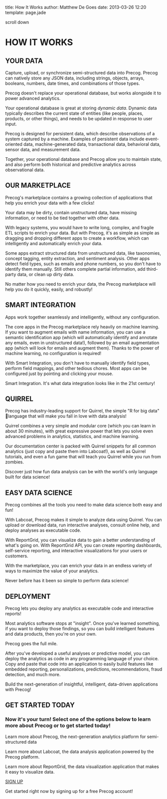 title: How It Works
author: Matthew De Goes
date: 2013-03-26 12:20
template: page.jade

<div id="howitworks-content">
    <div id="background-body">
        <div id="scroll-reminder">
            scroll down
        </div>
    </div>
    <div id="intro-text">
        <h1>HOW IT WORKS</h1>
    </div>
    <div id="your-data" class="stage-text">
        <h2>YOUR DATA</h2>
        <div class="right">
            <p>Capture, upload, or synchronize semi-structured data into Precog. Precog can natively store any JSON data, including strings, objects, arrays, booleans, numbers, date times, and combinations of those types.</p>
            <p>Precog doesn't replace your operational database, but works alongside it to power advanced analytics.</p>
            <p>Your operational database is great at storing <em>dynamic data</em>. Dynamic data typically describes the current state of entities (like people, places, products, or other things), and needs to be updated in response to user input.</p>
            <p>Precog is designed for persistent data, which describe observations of a system captured by a machine. Examples of persistent data include event-oriented data, machine-generated data, transactional data, behavioral data, sensor data, and measurement data.</p>
            <p>Together, your operational database and Precog allow you to maintain state, and also perform both historical and predictive analytics across observational data.</p>
        </div>
    </div>
    <div id="our-marketplace" class="stage-text">
        <h2>OUR MARKETPLACE</h2>
        <div class="right">
            <p>Precog's marketplace contains a growing collection of applications that help you enrich your data with a few clicks!</p>
            <p>Your data may be dirty, contain unstructured data, have missing information, or need to be tied together with other data.</p>
            <p>With legacy systems, you would have to write long, complex, and fragile ETL scripts to enrich your data. But with Precog, it's as simple as simple as dragging and dropping different apps to create a workflow, which can intelligently and automatically enrich your data.</p>
            <p>Some apps extract structured data from unstructured data, like taxonomies, concept tagging, entity extraction, and sentiment analysis. Other apps detect field types, such as emails and phone numbers, so you don't have to identify them manually. Still others complete partial information, add third-party data, or clean up dirty data.</p>
            <p>No matter how you need to enrich your data, the Precog marketplace will help you do it quickly, easily, and robustly!</p>
        </div>
    </div>
    <div id="smart-integration" class="stage-text">
        <h2>SMART INTEGRATION</h2>
        <div class="right">
            <p>Apps work together seamlessly and intelligently, without any configuration.</p>
            <p>The core apps in the Precog marketplace rely heavily on machine learning. If you want to augment emails with name information, you can use a semantic identification app (which will automatically identify and annotate any emails, even in unstructured data!), followed by an email augmentation app (which will look for emails and augment them). Thanks to the power of machine learning, no configuration is required!</p>
            <p>With Smart Integration, you don't have to manually identify field types, perform field mappings, and other tedious chores. Most apps can be configured just by pointing and clicking your mouse.</p>
            <p>Smart Integration. It's what data integration looks like in the 21st century!</p>
        </div>
    </div>
    <div id="quirrel" class="stage-text">
        <h2>QUIRREL</h2>
        <div class="right">
            <p>Precog has industry-leading support for Quirrel, the simple "R for big data" language that will make you fall in love with data analysis!</p>
            <p>Quirrel combines a very simple and modular core (which you can learn in about 30 minutes), with great expressive power that lets you solve even advanced problems in analytics, statistics, and machine learning.</p>
            <p>Our documentation center is packed with Quirrel snippets for all common analytics (just copy and paste them into Labcoat!), as well as Quirrel tutorials, and even a fun game that will teach you Quirrel while you run from zombies.</p>
            <p>Discover just how fun data analysis can be with the world's only language built for data science!</p>
        </div>
    </div>
    <div id="easy-data-science" class="stage-text">
        <h2>EASY DATA SCIENCE</h2>
        <div class="right">
            <p>Precog combines all the tools you need to make data science both easy and fun!</p>
            <p>With Labcoat, Precog makes it simple to analyze data using Quirrel. You can upload or download data, run interactive analyses, consult online help, and deploy analyses as executable code.</p>
            <p>With ReportGrid, you can visualize data to gain a better understanding of what's going on. With ReportGrid API, you can create reporting dashboards, self-service reporting, and interactive visualizations for your users or customers.</p>
            <p>With the marketplace, you can enrich your data in an endless variety of ways to maximize the value of your analytics.</p>
            <p>Never before has it been so simple to perform data science!</p>
        </div>
    </div>
    <div id="deployment" class="stage-text">
        <h2>DEPLOYMENT</h2>
        <div class="right">
            <p>Precog lets you deploy any analytics as executable code and interactive reports!</p>
            <p>Most analytics software stops at "insight". Once you've learned something, if you want to deploy those findings, so you can build intelligent features and data products, then you're on your own.</p>
            <p>Precog goes the full mile.</p>
            <p>After you've developed a useful analyses or predictive model, you can deploy the analytics as code in any programming language of your choice. Copy and paste that code into an application to easily build features like embedded reporting, personalizations, predictions, recommendations, fraud detection, and much more.</p>
            <p>Build the next-generation of insightful, intelligent, data-driven applications with Precog!</p>
        </div>
    </div>
    <div id="action" class="final-stage-text">
        <h2>GET STARTED TODAY</h2>
        <h3>Now it's your turn! Select one of the options below to learn more about Precog or to get started today!</h3>
        <div class="four-columns">
            <a class="medium-button product-link-precog" href="/products/precog/" target="_blank"></a>
            <p>Learn more about Precog, the next-generation analytics platform for semi-structured data</p>
        </div>
        <div class="four-columns">
            <a class="medium-button product-link-labcoat" href="/products/labcoat/" target="_blank"></a>
            <p>Learn more about Labcoat, the data analysis application powered by the Precog platform.</p>
        </div>
        <div class="four-columns">
            <a class="medium-button product-link-reportgrid" href="/products/reportgrid/" target="_blank"></a>
            <p>Learn more about ReportGrid, the data visualization application that makes it easy to visualize data.</p>
        </div>
        <div class="four-columns">
            <a class="medium-button red-background" href="/create/" target="_blank">SIGN UP</a>
            <p>Get started right now by signing up for a free Precog account!</p>
        </div>
    </div>
    <div id="multi-stage-rocket">
        <div id="stage-1" class="rocket-stage">
        </div>
        <div id="stage-2" class="rocket-stage">
        </div>
        <div id="stage-3" class="rocket-stage">
        </div>
        <div id="stage-4" class="rocket-stage">
        </div>
        <div id="stage-6" class="rocket-stage">
        </div>
        <div id="stage-5" class="rocket-stage">
        </div>
    </div>
    <div class="clear-left">
    </div>
</div>